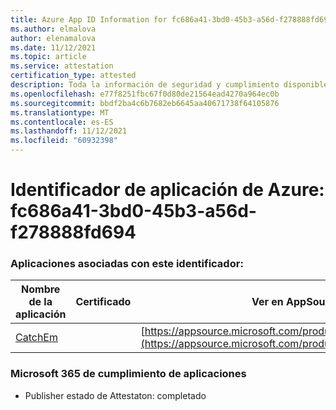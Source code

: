 ```yaml
---
title: Azure App ID Information for fc686a41-3bd0-45b3-a56d-f278888fd694
ms.author: elmalova
author: elenamalova
ms.date: 11/12/2021
ms.topic: article
ms.service: attestation
certification_type: attested
description: Toda la información de seguridad y cumplimiento disponible para fc686a41-3bd0-45b3-a56d-f278888fd694.
ms.openlocfilehash: e77f8251fbc67f0d80de21564ead4270a964ec0b
ms.sourcegitcommit: bbdf2ba4c6b7682eb6645aa40671738f64105876
ms.translationtype: MT
ms.contentlocale: es-ES
ms.lasthandoff: 11/12/2021
ms.locfileid: "60932398"
---
```

# <a name="azure-app-id-fc686a41-3bd0-45b3-a56d-f278888fd694"></a>Identificador de aplicación de Azure: fc686a41-3bd0-45b3-a56d-f278888fd694


### <a name="apps-associated-with-this-id"></a>Aplicaciones asociadas con este identificador:
| **Nombre de la aplicación** | **Certificado** | **Ver en AppSource** |
|--------------|---------------|-----------------------|
| [CatchEm](https://docs.microsoft.com/microsoft-365-app-certification/forward/WA200002639) |  | [https://appsource.microsoft.com/product/office/WA200002639](https://appsource.microsoft.com/product/office/WA200002639) |

### <a name="microsoft-365-app-compliance-status"></a>Microsoft 365 de cumplimiento de aplicaciones
- Publisher estado de Attestaton: completado
